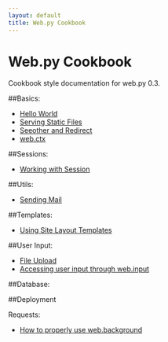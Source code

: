 ```yaml
---
layout: default
title: Web.py Cookbook
---
```


# Web.py Cookbook

Cookbook style documentation for web.py 0.3. 

##Basics:
* [Hello World](/cookbook/helloworld)
* [Serving Static Files](/cookbook/staticfiles)
* [Seeother and Redirect](/cookbook/redirect+seeother)
* [web.ctx](/cookbook/ctx)

##Sessions:
* [Working with Session](/cookbook/sessions)

##Utils:
* [Sending Mail](/cookbook/sendmail)

##Templates:
* [Using Site Layout Templates](/cookbook/layout_template)

##User Input:
* [File Upload](/cookbook/fileupload)
* [Accessing user input through web.input](/cookbook/input)

##Database:

##Deployment


Requests:

* [How to properly use web.background](/cookbook/web.background)

